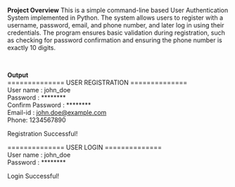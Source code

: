 **Project Overview**
This is a simple command-line based User Authentication System implemented in Python. The system allows users to register with a username, password, email, and phone number, and later log in using their credentials. The program ensures basic validation during registration, such as checking for password confirmation and ensuring the phone number is exactly 10 digits.

<br>

**Output**
<br>
============== USER REGISTRATION ==============
<br>
User name : john_doe
<br>
Password : ********
<br>
Confirm Password : ********
<br>
Email-id : john.doe@example.com
<br>
Phone: 1234567890
<br>

Registration Successful!
<br>

============== USER LOGIN ==============
<br>
User name : john_doe
<br>
Password : ********
<br>

Login Successful!

